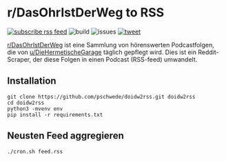 # r/DasOhrIstDerWeg to RSS

[![subscribe rss feed](https://img.shields.io/badge/%F0%9F%94%8A%20RSS-subscribe-orange)](https://github.com/pschwede/doidw2rss/raw/master/feed.rss) ![build](https://github.com/pschwede/doidw2rss/workflows/build/badge.svg) ![issues](https://img.shields.io/github/issues/pschwede/doidw2rss) [![tweet](https://img.shields.io/twitter/url?style=social&url=https%3A%2F%2Fgithub.com%2Fpschwede%2Fdoidw2rss)](https://twitter.com/intent/tweet?text=r%2FDas%20Ohr%20ist%20der%20Weg%20als%20Podcast%0Ahttps%3A%2F%2Fgithub.com%2Fpschwede%2Fdoidw2rss%2Fraw%2Fmaster%2Ffeed.rss)

[r/DasOhrIstDerWeg](https://www.reddit.com/r/DasOhrIstDerWeg) ist eine Sammlung von hörenswerten Podcastfolgen, die von [u/DieHermetischeGarage](u/DieHemetischeGarage) täglich gepflegt wird.
Dies ist ein Reddit-Scraper, der diese Folgen in einen Podcast (RSS-feed) umwandelt.

## Installation

```
git clone https://github.com/pschwede/doidw2rss.git doidw2rss
cd doidw2rss
python3 -mvenv env
pip install -r requirements.txt
```

## Neusten Feed aggregieren
```
./cron.sh feed.rss
```
